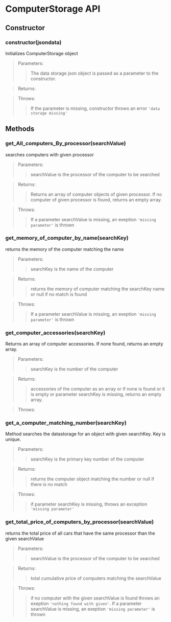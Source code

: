 # ComputerStorage API

## Constructor

### **constructor(jsondata)**

Initializes ComputerStorage object

> Parameters:
>
> > The data storage json object is passed as a parameter to the constructor.

> Returns:
>
> >

> Throws:
>
> > If the parameter is missing, constructor throws an error `'data storage missing'`

## Methods

### **get_All_computers_By_processor(searchValue)**

searches computers with given processor

> Parameters:
>
> > searchValue is the processor of the computer to be searched

> Returns:
>
> > Returns an array of computer objects of given processor. If no computer of given processor is found, returns an empty array.

> Throws:
>
> > If a parameter searchValue is missing, an exeption `'missing parameter'` is thrown

### **get_memory_of_computer_by_name(searchKey)**

returns the memory of the computer matching the name

> Parameters:
>
> > searchKey is the name of the computer

> Returns:
>
> > returns the memory of computer matching the searchKey name or null if no match is found

> Throws:
>
> > If a parameter searchValue is missing, an exeption `'missing parameter'` is thrown

### **get_computer_accessories(searchKey)**

Returns an array of computer accessories. If none found, returns an empty array.

> Parameters:
>
> > searchKey is the number of the computer

> Returns:
>
> > accessories of the computer as an array or if none is found or it is empty or parameter searchKey is missing, returns an empty array.

> Throws:
>
> >

### **get_a_computer_matching_number(searchKey)**

Method searches the datastorage for an object with given searchKey. Key is unique.

> Parameters:
>
> > searchKey is the primary key number of the computer

> Returns:
>
> > returns the computer object matching the number or null if there is no match

> Throws:
>
> > if parameter searchKey is missing, throws an exception `'missing parameter'`

### **get_total_price_of_computers_by_processor(searchValue)**

returns the total price of all cars that have the same processor than the given searchValue

> Parameters:
>
> > searchValue is the processor of the computer to be searched

> Returns:
>
> > total cumulative price of computers matching the searchValue

> Throws:
>
> > if no computer with the given searchValue is found throws an exeption `'nothing found with given'`. If a parameter searchValue is missing, an exeption `'missing parameter'` is thrown
